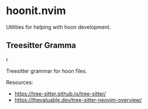 # hoonit.nvim

Utilities for helping with hoon development.

## Treesitter Gramma
r

Treesitter grammar for hoon files.

Resources:
* https://tree-sitter.github.io/tree-sitter/
* https://thevaluable.dev/tree-sitter-neovim-overview/

